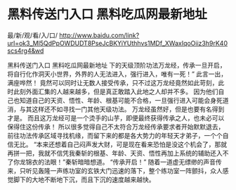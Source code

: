 # 黑料传送门入口 黑料吃瓜网最新地址

最/新/观/看/入/口/ http://www.baidu.com/link?url=ok3_Ml5QdPpOWDUDT8PseJcBKYiYUthhvs1MDf_XWaxIqoOiiz3h9rK40scs4rg4&wd

黑料传送门入口 黑料吃瓜网最新地址
下的天级顶阶功法万龙经，传承一旦开启，将自行化作洞天小世界，外界的人无法进入，强行进入，唯有一死！”
    此言一出，满座哗然！
    竟然可以同时让无数人接受传承，只不过这万龙经竟然如此苛刻，此时此刻外面汇集的人越来越多，但是真正敢踏入此地之人却并不多。
    因为他们自己也知道自己的天资、悟性、年龄、根基可能不合格，一旦强行进入可能会身死道消，与其这样还不如寻找一门其他天级功法。
    万龙经虽然好，但是也要有名得到才是。
    而且这万龙经可是一个烫手的山芋，即便最终获得传承之人，也未必可以保得住这份传承！
    所以很多觉得自己不太符合万龙经传承要求者开始默默退去，前往功法传承区域寻找机缘，而留下来的都是各大势力的年轻天才弟子，一个个自信无比。
    “本来还想着自己闷声发大财，可是现在看来恐怕是没这个机会了，那就再拼一把，我就不信凭我秦斩的根基、年龄、天资、悟性再加上系统的辅助还入不了你龙锦衣的法眼！”秦斩暗暗想道。
    “传承开启！”
    随着一道虚无缥缈的声音传来，只听见轰隆一声练功室的玄铁大门迅速的落下，整个练功室一阵颤抖，众人感觉脚下的大地不断地下沉，而且下沉的速度越来越快。
